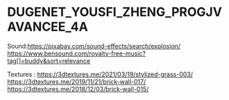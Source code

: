 # DUGENET_YOUSFI_ZHENG_PROGJVAVANCEE_4A
Sound:https://pixabay.com/sound-effects/search/explosion/
      https://www.bensound.com/royalty-free-music?tag[]=buddy&sort=relevance

Textures : https://3dtextures.me/2021/03/19/stylized-grass-003/
https://3dtextures.me/2019/11/21/brick-wall-017/
https://3dtextures.me/2018/12/03/brick-wall-015/

